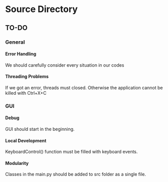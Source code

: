 # Source Directory

## TO-DO

### General
#### Error Handling
We should carefully consider every situation in our codes

#### Threading Problems
If we got an error, threads must closed. Otherwise the application cannot be killed with Ctrl+X+C

### GUI

#### Debug
GUI should start in the beginning.

#### Local Development
KeyboardControl() function must be filled with keyboard events.

#### Modularity
Classes in the main.py should be added to src folder as a single file.
